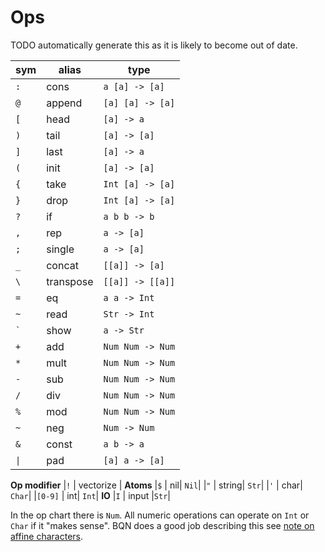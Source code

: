# Ops

TODO automatically generate this as it is likely to become out of date.

| sym | alias | type |
| --- | --- | --- |
|`:` | cons | `a [a] -> [a]`|
|`@` | append| `[a] [a] -> [a]`|
|`[` | head| `[a] -> a`|
|`)` | tail| `[a] -> [a]`|
|`]` | last| `[a] -> a`|
|`(` | init| `[a] -> [a]`|
|`{` | take| `Int [a] -> [a]`|
|`}` | drop| `Int [a] -> [a]`|
|`?` | if| `a b b -> b`|
|`,` | rep| `a -> [a]`|
|`;` | single| `a -> [a]`|
|`_` | concat| `[[a]] -> [a]`|
|`\` | transpose| `[[a]] -> [[a]]`|
|`=` | eq| `a a -> Int`|
|`~` | read| `Str -> Int`|
|`` ` `` | show| `a -> Str`|
|`+` | add| `Num Num -> Num`|
|`*` | mult| `Num Num -> Num`|
|`-` | sub| `Num Num -> Num`|
|`/` | div| `Num Num -> Num`|
|`%` | mod| `Num Num -> Num`|
|`~` | neg| `Num -> Num`|
|`&` | const| `a b -> a`|
|`\|` | pad| `[a] a -> [a]`|
**Op modifier**
|`!` | vectorize |
**Atoms**
|`$` | nil| `Nil`|
|`"` | string| `Str`|
|`'` | char| `Char`|
|`[0-9]` |  int| `Int`|
**IO**
|`I` | input |`Str`|


In the op chart there is `Num`. All numeric operations can operate on `Int` or `Char` if it "makes sense". BQN does a good job describing this see [note on affine characters](https://mlochbaum.github.io/BQN/doc/types.html#characters).